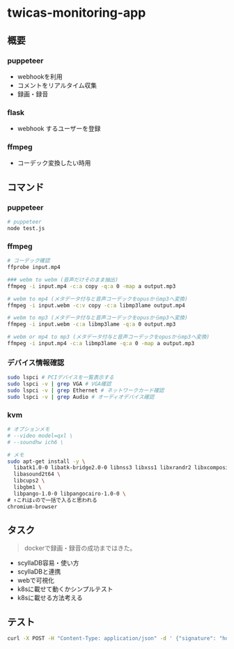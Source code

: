 # twicas-monitoring-app

## 概要

### puppeteer
- webhookを利用
- コメントをリアルタイム収集
- 録画・録音

### flask
- webhook するユーザーを登録

### ffmpeg
- コーデック変換したい時用

## コマンド

### puppeteer

```bash
# puppeteer
node test.js
```

### ffmpeg
```bash
# コーデック確認
ffprobe input.mp4

### webm to webm (音声だけそのまま抽出)
ffmpeg -i input.mp4 -c:a copy -q:a 0 -map a output.mp3

# webm to mp4 (メタデータ付与と音声コーデックをopusからmp3へ変換)
ffmpeg -i input.webm -c:v copy -c:a libmp3lame output.mp4

# webm to mp3 (メタデータ付与と音声コーデックをopusからmp3へ変換)
ffmpeg -i input.webm -c:a libmp3lame -q:a 0 output.mp3

# webm or mp4 to mp3 (メタデータ付与と音声コーデックをopusからmp3へ変換)
ffmpeg -i input.mp4 -c:a libmp3lame -q:a 0 -map a output.mp3
```

### デバイス情報確認
```bash
sudo lspci # PCIデバイスを一覧表示する
sudo lspci -v | grep VGA # VGA確認
sudo lspci -v | grep Ethernet # ネットワークカード確認
sudo lspci -v | grep Audio # オーディオデバイス確認
```

### kvm
```bash
# オプションメモ
# --video model=qxl \
# --soundhw ich6 \

# メモ
sudo apt-get install -y \
  libatk1.0-0 libatk-bridge2.0-0 libnss3 libxss1 libxrandr2 libxcomposite1 libxcursor1 libxdamage1 libxi6 libxtst6 \
  libasound2t64 \
  libcups2 \
  libgbm1 \
  libpango-1.0-0 libpangocairo-1.0-0 \
# ↑これは↓ので一括で入ると思われる
chromium-browser
```


## タスク
> dockerで録画・録音の成功まではきた。

- scyllaDB容易・使い方
- scyllaDBと連携
- webで可視化
- k8sに載せて動くかシンプルテスト
- k8sに載せる方法考える

## テスト

```bash
curl -X POST -H "Content-Type: application/json" -d ' {"signature": "hoge","broadcaster": {"screen_id": "twitcasting_jp", "is_live": true}}' http://localhost:18080
```
